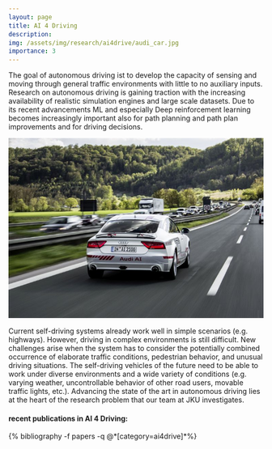 ```yaml
---
layout: page
title: AI 4 Driving
description:
img: /assets/img/research/ai4drive/audi_car.jpg
importance: 3
---
```

<p>
The goal of autonomous driving ist to develop the capacity of sensing and moving through general traffic environments with little to no auxiliary inputs. Research on autonomous driving is gaining traction with the increasing availability of realistic simulation engines and large scale datasets. Due to its recent advancements ML and especially Deep reinforcement learning becomes increasingly important also for path planning and path plan  improvements  and for driving decisions.</p>

<div class="row justify-content-sm-center">
    <div class="col-sm-8 mt-3 mt-md-0">
        <img class="img-fluid rounded z-depth-1 research-img" src="/assets/img/research/ai4drive/audi_car.jpg" alt="" title="example image"/>
    </div>

<p>
Current self-driving systems already work well in simple scenarios (e.g. highways). However, driving in complex environments is still difficult. New challenges arise when the system has to consider the potentially combined occurrence of elaborate traffic conditions, pedestrian behavior, and unusual driving situations. The self-driving vehicles of the future need to be able to work under diverse environments and a wide variety of conditions (e.g. varying weather, uncontrollable behavior of other road users, movable traffic lights, etc.). Advancing the state of the art in autonomous driving lies at the heart of the research problem that our team at JKU investigates.</p>

<div class="publications">
<h4>recent publications in AI 4 Driving:</h4>
  {% bibliography -f papers -q @*[category=ai4drive]*%}
</div>
